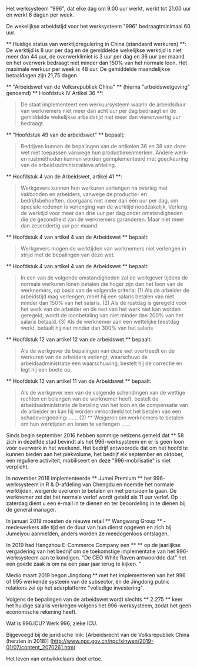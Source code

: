 Het werksysteem "996", dat elke dag om 9.00 uur werkt, werkt tot 21.00 uur en werkt 6 dagen per week.

De wekelijkse arbeidstijd voor het werksysteem "996" bedraagt ​​minimaal 60 uur.

** Huidige status van werktijdregulering in China (standaard werkuren) **:
De werktijd is 8 uur per dag en de gemiddelde wekelijkse werktijd is niet meer dan 44 uur, de overwerklimiet is 3 uur per dag en 36 uur per maand en het overwerk bedraagt ​​niet minder dan 150% van het normale loon. Het maximale werkuur per week is 48 uur. De gemiddelde maandelijkse betaaldagen zijn 21,75 dagen.

** "Arbeidswet van de Volksrepubliek China" ** (hierna "arbeidswetgeving" genoemd) ** Hoofdstuk IV Artikel 36 **:
> De staat implementeert een werkuursysteem waarin de arbeidsduur van werknemers niet meer dan acht uur per dag bedraagt ​​en de gemiddelde wekelijkse arbeidstijd niet meer dan vierenveertig uur bedraagt.

** "Hoofdstuk 49 van de arbeidswet" ** bepaalt:
> Bedrijven kunnen de bepalingen van de artikelen 36 en 38 van deze wet niet toepassen vanwege hun productiekenmerken.
> Andere werk- en rustmethoden kunnen worden geïmplementeerd met goedkeuring van de arbeidsadministratieve afdeling.

** Hoofdstuk 4 van de Arbeidswet, artikel 41 **:
> Werkgevers kunnen hun werkuren verlengen na overleg met vakbonden en arbeiders, vanwege de productie- en bedrijfsbehoeften.
> doorgaans niet meer dan één uur per dag, om speciale redenen is verlenging van de werktijd noodzakelijk,
> Verleng de werktijd voor meer dan drie uur per dag onder omstandigheden die de gezondheid van de werknemers garanderen.
> Maar niet meer dan zesendertig uur per maand.

** Hoofdstuk 4 van artikel 4 van de Arbeidswet ** bepaalt:
> Werkgevers mogen de werktijden van werknemers niet verlengen in strijd met de bepalingen van deze wet.

** Hoofdstuk 4 van artikel 4 van de Arbeidswet ** bepaalt:
> In een van de volgende omstandigheden zal de werkgever tijdens de normale werkuren lonen betalen die hoger zijn dan het loon van de werknemers, op basis van de volgende criteria:
> (1) Als de arbeider de arbeidstijd mag verlengen, moet hij een salaris betalen van niet minder dan 150% van het salaris.
> (2) Als de rustdag is geregeld voor het werk van de arbeider en de rest van het werk niet kan worden geregeld, wordt de loonbetaling van niet minder dan 200% van het salaris betaald.
> (3) Als de werknemer aan een wettelijke feestdag werkt, betaalt hij niet minder dan 300% van het salaris

** Hoofdstuk 12 van artikel 12 van de arbeidswet ** bepaalt:
> Als de werkgever de bepalingen van deze wet overtreedt en de werkuren van de arbeiders verlengt, waarschuwt de arbeidsadministratie een waarschuwing, bestelt hij de correctie en legt hij een boete op.

** Hoofdstuk 12 van artikel 11 van de Arbeidswet ** bepaalt:
> Als de werkgever een van de volgende schendingen van de wettige rechten en belangen van de werknemer heeft, bestelt de arbeidsadministratie de betaling van het loon en de compensatie van de arbeider en kan hij worden veroordeeld tot het betalen van een schadevergoeding:
> ......
> (2) ** Weigeren om werknemers te betalen om hun werktijden en lonen te verlengen
> ......

Sinds begin september 2016 hebben sommige netizens gemeld dat ** 58 zich in dezelfde stad bevindt als het 996-werksysteem en er is geen loon voor overwerk in het weekend. Het bedrijf antwoordde dat om het hoofd te kunnen bieden aan het piekvolume, het bedrijf elk september en oktober, een reguliere activiteit, mobiliseert en deze "996-mobilisatie" is niet verplicht.

In november 2018 implementeerde ** Jumei Premium ** het 996-werksysteem in R & D-afdeling van Chengdu en noemde het normale werktijden, weigerde overuren te betalen en met pensioen te gaan. De werknemer zei dat het normale verlof wordt geteld als 11 uur verlof. Op zaterdag dient u een e-mail in te dienen en ter beoordeling in te dienen bij de general manager.

In januari 2019 moesten de nieuwe retail ** Wangwang Group ** -medewerkers alle tijd en de duur van hun dienst opgeven en zich bij Jumeiyou aanmelden, anders worden ze meedogenloos ontslagen.

In 2019 had Hangzhou E-Commerce Company een ** ** op de jaarlijkse vergadering van het bedrijf om de toekomstige implementatie van het 996-werksysteem aan te kondigen. "De CEO White Raven antwoordde dat" het een goede zaak is om na een paar jaar terug te kijken. "

Medio maart 2019 begon Jingdong ** met het implementeren van het 996 of 995 werkende systeem van de subsector, en de Jingdong public relations zei op het aderplatform: "volledige investering".

Volgens de bepalingen van de arbeidswet wordt slechts ** 2.275 ** keer het huidige salaris verkregen volgens het 996-werksysteem, zodat het geen economische rekening heeft.

Wat is 996.ICU? Werk 996, zieke ICU.

Bijgevoegd bij de juridische link: [Arbeidsrecht van de Volksrepubliek China (herzien in 2018)] (http://www.npc.gov.cn/npc/xinwen/2019-01/07/content_2070261.htm)

Het leven van ontwikkelaars doet ertoe.
